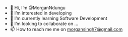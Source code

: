 - 👋 Hi, I’m @MorganNdungu
- 👀 I’m interested in developing
- 🌱 I’m currently learning Software Development
- 💞️ I’m looking to collaborate on ...
- 📫 How to reach me me on morgansingh7@gmail.com

<!---
MorganNdungu/MorganNdungu is a ✨ special ✨ repository because its `README.md` (this file) appears on your GitHub profile.
You can click the Preview link to take a look at your changes.
--->
